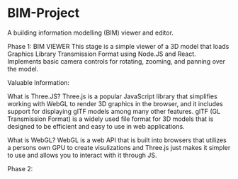 # BIM-Project
A building information modelling (BIM) viewer and editor.


Phase 1: BIM VIEWER
This stage is a simple viewer of a 3D model that loads Graphics Library Transmission Format using Node.JS and React. Implements basic camera controls for rotating, zooming, and panning over the model.

  Valuable Information:
  
  What is Three.JS?
  Three.js is a popular JavaScript library that simplifies working with WebGL to render 3D graphics in the browser, and it includes support for displaying glTF models among many other    features. glTF (GL Transmission Format) is a widely used file format for 3D models that is designed to be efficient and easy to use in web applications.
  
  What is WebGL?
  WebGL is a web API that is built into browsers that utilizes a persons own GPU to create visulizations and Three.js just makes it simpler to use and allows you to interact with it      through JS.

Phase 2:
